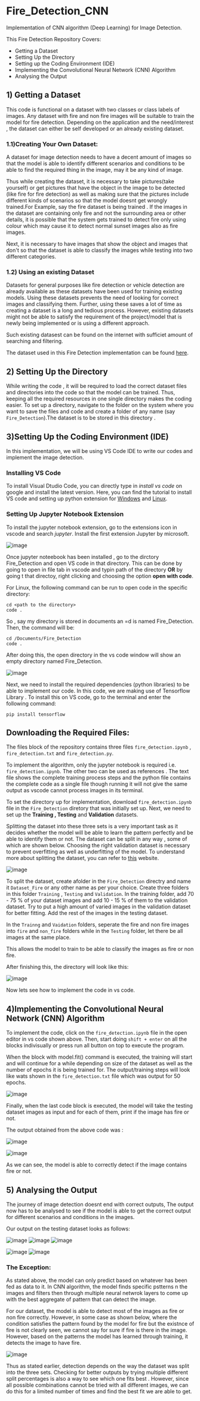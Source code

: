 # Fire_Detection_CNN
Implementation of CNN algorithm (Deep Learning) for Image Detection.

This Fire Detection Repository Covers:
  - Getting a Dataset
  - Setting Up the Directory
  - Setting up the Coding Environment (IDE)
  - Implementing the Convolutional Neural Network (CNN) Algorithm
  - Analysing the Output 

## 1) Getting a Dataset
This code is functional on a dataset with two classes or class labels of images. Any dataset with fire and non fire images will be suitable to train the model for fire detection.
Depending on the application and the need/interest , the dataset can either be self developed or an already existing dataset.
### 1.1)Creating Your Own Dataset:
A dataset for image detection needs to have a decent amount of images so that the model is able to identify different scenarios and conditions to be able to find the required thing in the image, may it be any kind of image.

Thus while creating the dataset, it is necessary to take pictures(take yourself) or get pictures that have the object in the image to be detected (like fire for fire detection) as well as making sure that the pictures include different kinds of scenarios so that the model doesnt get wrongly trained.For Example, say the fire dataset is being trained . If the images in the dataset are containing only fire and not the surrounding area or other details, it is possible that the system gets trained to detect fire only using colour which may cause it to detect normal sunset images also as fire images.

Next, it is necessary to have images that show the object and images that don't so that the dataset is able to classify the images while testing into two different categories.

### 1.2) Using an existing Dataset
Datasets for general purposes like fire detection or vehicle detection are already available as these datasets have been used for training existing models. Using these datasets prevents the need of looking for correct images and classifying them. Further, using these saves a lot of time as creating a dataset is a long and tedious process. 
However, existing datasets might not be able to satisfy the requirement of the project/model that is newly being implemented or is using a different approach. 

Such existing datasest can be found on the internet with sufficiet amount of searching and filtering. 

The dataset used in this Fire Detection implementation can be found [here](https://www.kaggle.com/datasets/christofel04/fire-detection-dataset).

## 2) Setting Up the Directory
While writing the code , it will be required to load the correct dataset files and directories into the code so that the model can be trained. Thus, keeping all the required resources in one single directory makes the coding easier. 
To set up a directory, navigate to the folder on the system where you want to save the files and code and create a folder of any name (say `Fire_Detection`).The dataset is to be stored in this directory .

## 3)Setting Up the Coding Environment (IDE)
In this implementation, we will be using VS Code IDE to write our codes and implement the image detection.

### Installing VS Code
To install Visual Dtudio Code, you can directly type in *install vs code* on google and install the latest version. 
Here, you can find the tutorial to install VS code and setting up python extension for [Windows](https://www.youtube.com/watch?v=MlIzFUI1QGA) and [Linux](https://code.visualstudio.com/docs/setup/linux).


### Setting Up Jupyter Notebook Extension
To install the jupyter notebook extension, go to the extensions icon in vscode and search *jupyter*. Install the first extension Jupyter by microsoft. 

![image](https://user-images.githubusercontent.com/81915404/162585795-ae35acb2-39c8-4495-8c27-d5ddf4d56cb9.png)

Once jupyter noteebook has been installed , go to the dirctory Fire_Detection and open VS code in that directory. This can be done by going to open in file tab in vscode and typin path of the directory **OR** by going t that directoy, right clicking and choosing the option **open with code**.

For Linux, the following command can be run to open code in the specific directory:
    
    cd <path to the directory>
    code .

So , say my directory is stored in documents an =d is named Fire_Detection. Then, the command will be:

    cd /Documents/Fire_Detection
    code .

After doing this, the open directory in the vs code window will show an empty directory named Fire_Detection.

![image](https://user-images.githubusercontent.com/81915404/162586381-cc4d9315-fe44-45c4-85f7-2081e2e904a7.png)

Next, we need to install the required dependencies (python libraries) to be able to implement our code. 
In this code, we are making use of Tensorflow Library . To install this on VS code, go to the terminal and enter the following command:
    
    pip install tensorflow 

## Downloading the Required Files:
The files block of the repository contains three files `fire_detection.ipynb` , `fire_detection.txt` and `fire_detection.py`.

To implement the algorithm, only the jupyter notebook is required i.e. `fire_detection.ipynb`. The other two can be used as references . The text file shows the complete training process steps and the python file contains the complete code as a single file though running it will not give the same output as vscode cannot process images in its terminal.

To set the directory up for implementation, download `fire_detection.ipynb` file in the `Fire_Detection` diretory that was initially set up. Next, we need to set up the **Training , Testing** and **Validation** datasets. 

Splitting the dataset into these three sets is a very important task as it decides whether the model will be able to learn the pattern perfectly and be able to identify them or not. The dataset can be split in any way , some of which are shown below. Choosing the right validation dataset is necessary to prevent overfitting as well as underfitting of the model. To understand more about splitting the dataset, you can refer to [this](https://www.v7labs.com/blog/train-validation-test-set) website.

![image](https://user-images.githubusercontent.com/81915404/162608173-322a266b-d620-4a97-baf8-756081cf6ab3.png)

To split the dataset, create afolder in the `Fire_Detection` directry and name it `Dataset_Fire` or any other name as per your choice. Create three folders in this folder `Training` , `Testing` and `Validation`. In the training folder, add 70 - 75 % of your dataset images and add 10 - 15 % of them to the validation dataset. Try to put a high amount of varied images in the validation dataset for better fitting. Add the rest of the images in the testing dataset. 

In the `Trainng` and `Vaidation` folders, seperate the fire and non fire images into `fire` and `non_fire` folders while in the `Testing` folder, let there be all images at the same place.

This allows the model to train to be able to classify the images as fire or non fire.

After finishing this, the directory will look like this:

![image](https://user-images.githubusercontent.com/81915404/162608510-8bfab761-0b0c-4339-8bec-8e388901a241.png)

Now lets see how to implement the code in vs code.

## 4)Implementing the Convolutional Neural Network (CNN) Algorithm

To implement the code, click on the `fire_detection.ipynb` file in the open editor in vs code shown above. Then, start doing `shift + enter` on all the blocks indivisually or press run all button on top to execute the program.

When the block with model.fit() command is executed, the training will start and will continue for a while depending on size of the dataset as well as the number of epochs it is being trained for. The output/training steps will look like wats shown in the `fire_detection.txt` file which was output for 50 epochs.

![image](https://user-images.githubusercontent.com/81915404/162609237-298402ce-f019-4806-b0c5-9041893120a8.png)

Finally, when the last code block is executed, the model will take the testing dataset images as input and for each of them, print if the image has fire or not.

The output obtained from the above code was :

![image](https://user-images.githubusercontent.com/81915404/162609311-9481c66d-a870-4c63-9d0f-92ba7430c9c7.png)

![image](https://user-images.githubusercontent.com/81915404/162609318-ceaa9cc9-e671-469a-aaa6-d80e6a319428.png)

As we can see, the model is able to correctly detect if the image contains fire or not.

## 5) Analysing the Output 

The journey of image detection doesnt end with correct outputs, The output now has to be analysed to see if the model is able to get the correct output for different scenarios and conditions in the images. 

Our output on the testing dataset looks as follows:

![image](https://user-images.githubusercontent.com/81915404/162609564-da1455b7-f2a5-4094-8fb9-5d7e03f66a6e.png) ![image](https://user-images.githubusercontent.com/81915404/162609570-ac401dc9-386a-4190-957a-a72a370d5da9.png) ![image](https://user-images.githubusercontent.com/81915404/162609604-7d42fcb4-4b08-4f94-8a4d-c27ffc0c7ecf.png)

![image](https://user-images.githubusercontent.com/81915404/162609634-15b394c4-2aaf-488e-9d2c-19c7448502d9.png) ![image](https://user-images.githubusercontent.com/81915404/162609645-11cb0516-47aa-48b0-8d59-cba2ee01bb2d.png)

### The Exception:
As stated above, the model can only predict based on whatever has been fed as data to it. In CNN algorithm, the model finds specific pstterns n the images and filters then through multiple neural netwrok layers to come up with the best aggregate of pattern that can detect the image. 

For our dataset, the model is able to detect most of the images as fire or non fire correctly. However, in some case as shown below, where the condition satisfies the pattern found by the model for fire but the existnce of fire is not clearly seen, we cannot say for sure if fire is there in the image. However, based on the patterns the model has learned through training, it detects the image to have fire. 

![image](https://user-images.githubusercontent.com/81915404/162609819-7fe2fc9d-b1ee-4971-ace6-8c176a002ad9.png)


Thus as stated earlier, detection depends on the way the dataset was split into the three sets. Checking for better outputs by trying multiple different split percentages is also a way to see which one fits best . However, since all possible combinations cannot be tried with all different images, we can do this for a limited number of times and find the best fit we are able to get.

